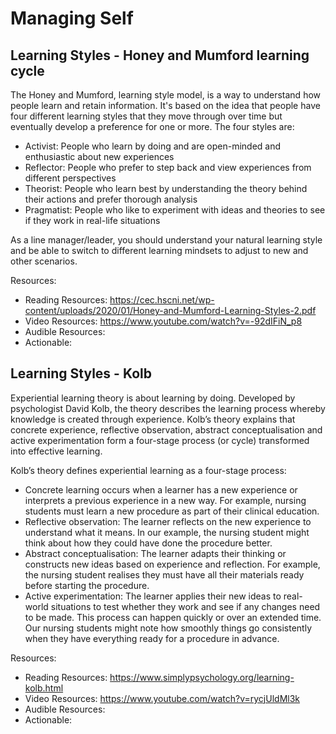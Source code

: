# Managing Self

## Learning Styles - Honey and Mumford learning cycle

The Honey and Mumford, learning style model, is a way to understand how people learn and retain information. It's based on the idea that people have four different learning styles that they move through over time but eventually develop a preference for one or more. The four styles are: 

 - Activist: People who learn by doing and are open-minded and enthusiastic about new experiences 
 - Reflector: People who prefer to step back and view experiences from different perspectives 
 - Theorist: People who learn best by understanding the theory behind their actions and prefer thorough analysis 
 - Pragmatist: People who like to experiment with ideas and theories to see if they work in real-life situations 

As a line manager/leader, you should understand your natural learning style and be able to switch to different learning mindsets to adjust to new and other scenarios.

Resources: 
- Reading Resources: https://cec.hscni.net/wp-content/uploads/2020/01/Honey-and-Mumford-Learning-Styles-2.pdf
- Video Resources: https://www.youtube.com/watch?v=-92dIFiN_p8 
- Audible Resources:
- Actionable: 

## Learning Styles - Kolb

Experiential learning theory is about learning by doing. Developed by psychologist David Kolb, the theory describes the learning process whereby knowledge is created through experience. Kolb’s theory explains that concrete experience, reflective observation, abstract conceptualisation and active experimentation form a four-stage process (or cycle) transformed into effective learning. 

Kolb’s theory defines experiential learning as a four-stage process: 

 - Concrete learning occurs when a learner has a new experience or interprets a previous experience in a new way. For example, nursing students must learn a new procedure as part of their clinical education.
 - Reflective observation: The learner reflects on the new experience to understand what it means. In our example, the nursing student might think about how they could have done the procedure better.
 - Abstract conceptualisation: The learner adapts their thinking or constructs new ideas based on experience and reflection. For example, the nursing student realises they must have all their materials ready before starting the procedure.
 - Active experimentation: The learner applies their new ideas to real-world situations to test whether they work and see if any changes need to be made. This process can happen quickly or over an extended time. Our nursing students might note how smoothly things go consistently when they have everything ready for a procedure in advance.

Resources: 
- Reading Resources: https://www.simplypsychology.org/learning-kolb.html
- Video Resources: https://www.youtube.com/watch?v=rycjUldMl3k
- Audible Resources:
- Actionable: 


